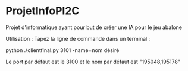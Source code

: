 # ProjetInfoPI2C
Projet d'informatique ayant pour but de créer une IA pour le jeu abalone

Utilisation : 
Tapez la ligne de commande dans un terminal : 


python .\clientfinal.py 3101 -name=nom désiré


Le port par défaut est le 3100 et le nom par défaut est "195048,195178"